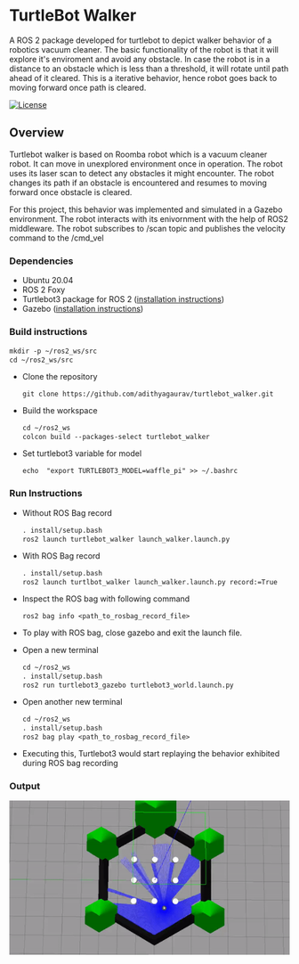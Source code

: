 # TurtleBot Walker

A ROS 2 package developed for turtlebot to depict walker behavior of a robotics vacuum cleaner. The basic functionality of the robot is that it will explore it's enviroment and avoid any obstacle. In case the robot is in a distance to an obstacle which is less than a threshold, it will rotate until path ahead of it cleared. This is a iterative behavior, hence robot goes back to moving forward once path is cleared.

[![License](https://img.shields.io/badge/License-BSD_3--Clause-blue.svg)](https://opensource.org/licenses/BSD-3-Clause)

## Overview
Turtlebot walker is based on Roomba robot which is a vacuum cleaner robot. It can move in unexplored environment once in operation. The robot uses its laser scan to detect any obstacles it might encounter. The robot changes its path if an obstacle is encountered and resumes to moving forward once obstacle is cleared.

For this project, this behavior was implemented and simulated in a Gazebo environment. The robot interacts with its enivornment with the help of ROS2 middleware. The robot subscribes to /scan topic and publishes the velocity command to the /cmd_vel

### Dependencies
* Ubuntu 20.04
* ROS 2 Foxy
* Turtlebot3 package for ROS 2 ([installation instructions](https://ros2-industrial-workshop.readthedocs.io/en/latest/_source/navigation/ROS2-Turtlebot.html)) 
* Gazebo ([installation instructions](http://classic.gazebosim.org/tutorials?tut=ros2_installing&cat=connect_ros))

### Build instructions
```
mkdir -p ~/ros2_ws/src
cd ~/ros2_ws/src
```

* Clone the repository

  ```
  git clone https://github.com/adithyagaurav/turtlebot_walker.git
  ```

* Build the workspace

  ```
  cd ~/ros2_ws
  colcon build --packages-select turtlebot_walker
  ```

* Set turtlebot3 variable for model

  ```
  echo  "export TURTLEBOT3_MODEL=waffle_pi" >> ~/.bashrc
  ```

### Run Instructions

* Without ROS Bag record

  ```
  . install/setup.bash
  ros2 launch turtlebot_walker launch_walker.launch.py
  ```

* With ROS Bag record

  ```
  . install/setup.bash
  ros2 launch turtlbot_walker launch_walker.launch.py record:=True
  ```

* Inspect the ROS bag with following command

  ```
  ros2 bag info <path_to_rosbag_record_file>
  ```
* To play with ROS bag, close gazebo and exit the launch file. 
- Open a new terminal

  ```
  cd ~/ros2_ws
  . install/setup.bash
  ros2 run turtlebot3_gazebo turtlebot3_world.launch.py
  ```

- Open another new terminal

  ```
  cd ~/ros2_ws
  . install/setup.bash
  ros2 bag play <path_to_rosbag_record_file>
  ```

* Executing this, Turtlebot3 would start replaying the behavior exhibited during ROS bag recording

### Output

![output](results/output.gif)